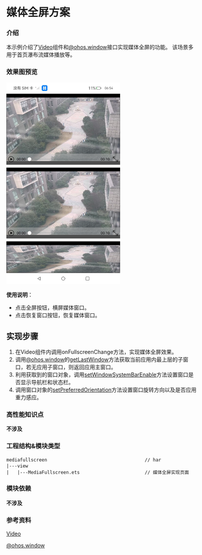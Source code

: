 # 媒体全屏方案

### 介绍

本示例介绍了[Video](https://gitee.com/openharmony/docs/blob/master/zh-cn/application-dev/reference/arkui-ts/ts-media-components-video.md)组件和[@ohos.window](https://gitee.com/openharmony/docs/blob/master/zh-cn/application-dev/reference/apis/js-apis-window.md)接口实现媒体全屏的功能。
该场景多用于首页瀑布流媒体播放等。

### 效果图预览

<img src="./src/main/resources/base/media/media_fullscreen.jpg" width="300">

**使用说明**：

* 点击全屏按钮，横屏媒体窗口。
* 点击恢复窗口按钮，恢复媒体窗口。

## 实现步骤

1. 在Video组件内调用onFullscreenChange方法，实现媒体全屏效果。
2. 调用[@ohos.window](https://gitee.com/openharmony/docs/blob/master/zh-cn/application-dev/reference/apis/js-apis-window.md)的[getLastWindow](https://gitee.com/openharmony/docs/blob/master/zh-cn/application-dev/reference/apis/js-apis-window.md#windowgetlastwindow9)方法获取当前应用内最上层的子窗口，若无应用子窗口，则返回应用主窗口。
3. 利用获取到的窗口对象，调用[setWindowSystemBarEnable](https://gitee.com/openharmony/docs/blob/master/zh-cn/application-dev/reference/apis/js-apis-window.md#setwindowsystembarenable9)方法设置窗口是否显示导航栏和状态栏。
4. 调用窗口对象的[setPreferredOrientation]()方法设置窗口旋转方向以及是否应用重力感应。
### 高性能知识点

**不涉及**

### 工程结构&模块类型

   ```
   mediafullscreen                                    // har
   |---view
   |   |---MediaFullscreen.ets                        // 媒体全屏实现页面
   ```

### 模块依赖

**不涉及**

### 参考资料

[Video](https://gitee.com/openharmony/docs/blob/master/zh-cn/application-dev/reference/arkui-ts/ts-media-components-video.md)

[@ohos.window](https://gitee.com/openharmony/docs/blob/master/zh-cn/application-dev/reference/apis/js-apis-window.md)
